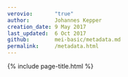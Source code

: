 ```yaml
---
verovio:       "true"
author:        Johannes Kepper
creation_date: 9 May 2017
last_updated:  6 Oct 2017
github:        mei-basic/metadata.md
permalink:     /metadata.html
---
```


{% include page-title.html %}


